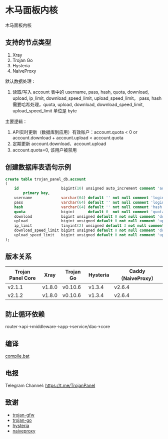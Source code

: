 # 木马面板内核

木马面板内核

## 支持的节点类型

1. Xray
2. Trojan Go
3. Hysteria
4. NaiveProxy

默认数据处理：

1. 读取/写入 account 表中的 username, pass, hash, quota, download, upload, ip_limit, download_speed_limit, upload_speed_limit。
   pass, hash 需要哈希处理，quota, upload, download, download_speed_limit, upload_speed_limit 单位是 byte

主要逻辑：

1. API实时更新（数据库到应用）有效账户：account.quota < 0 or account.download +
   account.upload < account.quota
2. 定期更新 account.download、account.upload
3. account.quota=0, 该用户被禁用

## 创建数据库表语句示例

```sql
create table trojan_panel_db.account
(
    id                   bigint(10) unsigned auto_increment comment 'auto increment primary key'
        primary key,
    username             varchar(64) default '' not null comment 'login username',
    pass                 varchar(64) default '' not null comment 'login password',
    hash                 varchar(64) default '' not null comment 'hash of pass',
    quota                bigint      default 0  not null comment 'quota unit/byte',
    download             bigint unsigned default 0 not null comment 'download unit/byte',
    upload               bigint unsigned default 0 not null comment 'upload unit/byte',
    ip_limit             tinyint(2) unsigned default 3 not null comment 'limit the number of IP devices',
    download_speed_limit bigint unsigned default 0 not null comment 'download speed limit unit/byte',
    upload_speed_limit   bigint unsigned default 0 not null comment 'upload speed limit unit/byte',
);
```

## 版本关系

| Trojan Panel Core | Xray   | Trojan Go | Hysteria | Caddy（NaiveProxy） |
|-------------------|--------|-----------|----------|-------------------|
| v2.1.1            | v1.8.0 | v0.10.6   | v1.3.4   | v2.6.4            |
| v2.1.2            | v1.8.0 | v0.10.6   | v1.3.4   | v2.6.4            |

## 防止循环依赖

router->api->middleware->app->service/dao->core

## 编译

[compile.bat](./compile.bat)

## 电报

Telegram Channel: https://t.me/TrojanPanel

## 致谢

- [trojan-gfw](https://github.com/trojan-gfw/trojan)
- [trojan-go](https://github.com/p4gefau1t/trojan-go)
- [hysteria](https://github.com/HyNetwork/hysteria)
- [naiveproxy](https://github.com/klzgrad/naiveproxy)